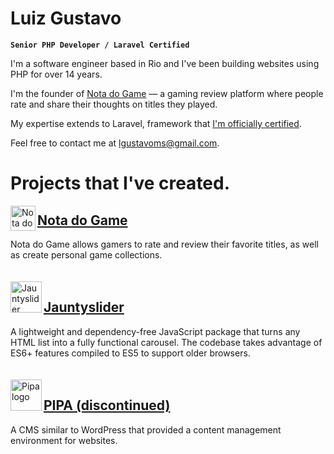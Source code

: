 # Luiz Gustavo
**`Senior PHP Developer / Laravel Certified`**

I'm a software engineer based in Rio and I've been building websites using PHP for over 14 years.

I'm the founder of [Nota do Game](https://notadogame.com) — a gaming review platform where people rate and share their thoughts on titles they played.

My expertise extends to Laravel, framework that [I'm officially certified](https://exam.laravelcert.com/is/luiz-gustavo-martins-da-silva/certified-since/2019-03-20).

Feel free to contact me at lgustavoms@gmail.com.

# Projects that I've created.

<img src="https://luizgustavomartins.com/img/projects/notadogame.png" alt="Nota do Game logo" width="40" align="left"/>

## [Nota do Game](https://notadogame.com)
Nota do Game allows gamers to rate and review their favorite titles, as well as create personal game collections.
\
\
\
<img src="https://luizgustavomartins.com/img/projects/jauntyslider.png" alt="Jauntyslider logo" width="50" align="left"/>

## [Jauntyslider](https://jauntyslider.luizgustavomartins.com)
A lightweight and dependency-free JavaScript package that turns any HTML list into a fully functional carousel. The codebase takes advantage of ES6+ features compiled to ES5 to support older browsers.
\
\
\
<img src="https://luizgustavomartins.com/img/projects/pipa.png" alt="Pipa logo" width="50" align="left"/>

## [PIPA (discontinued)](https://luizgustavomartins.com)
A CMS similar to WordPress that provided a content management environment for websites.
